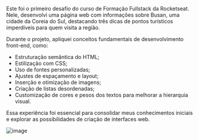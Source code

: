 Este foi o primeiro desafio do curso de Formação Fullstack da Rocketseat. Nele, desenvolvi uma página web com informações sobre Busan, uma cidade da Coreia do Sul, destacando três dicas de pontos turísticos imperdíveis para quem visita a região.

Durante o projeto, apliquei conceitos fundamentais de desenvolvimento front-end, como:

  - Estruturação semântica do HTML;
  - Estilização com CSS;
  - Uso de fontes personalizadas;
  - Ajustes de espaçamento e layout;
  - Inserção e otimização de imagens;
  - Criação de listas desordenadas;
  - Customização de cores e pesos dos textos para melhorar a hierarquia visual.

Essa experiência foi essencial para consolidar meus conhecimentos iniciais e explorar as possibilidades de criação de interfaces web.

![image](https://github.com/user-attachments/assets/88334c0f-d82a-4388-b3cc-fa2457081770)
